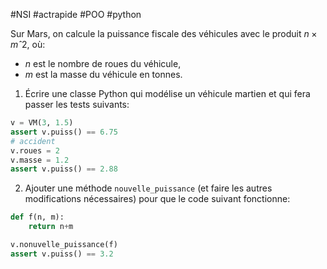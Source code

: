 #NSI #actrapide #POO #python 

Sur Mars, on calcule la puissance fiscale
des véhicules avec le produit $n×mˆ2$, où:
* $n$ est le nombre de roues du véhicule,
* $m$ est la masse du véhicule en tonnes.

1. Écrire une classe Python qui modélise un
   véhicule martien et qui fera passer les
   tests suivants:

```python
v = VM(3, 1.5)
assert v.puiss() == 6.75
# accident
v.roues = 2
v.masse = 1.2
assert v.puiss() == 2.88
```

2. Ajouter une méthode `nouvelle_puissance`
   (et faire les autres modifications nécessaires)
   pour que le code suivant fonctionne:

```python
def f(n, m):
    return n+m

v.nonuvelle_puissance(f)
assert v.puiss() == 3.2
```